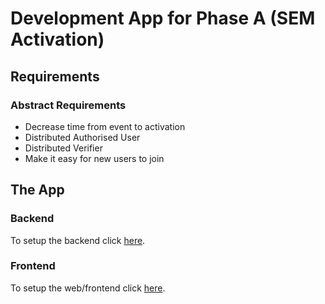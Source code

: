 # Development App for Phase A (SEM Activation)

## Requirements

### Abstract Requirements

- Decrease time from event to activation
- Distributed Authorised User
- Distributed Verifier
- Make it easy for new users to join

## The App

### Backend

To setup the backend click [here](backend/README.md).

### Frontend

To setup the web/frontend click [here](web/README.md).
